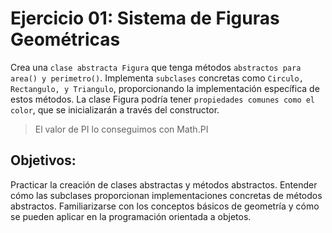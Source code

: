# Ejercicio 01: Sistema de Figuras Geométricas

Crea una ``clase abstracta Figura`` que tenga métodos ``abstractos para area() y perimetro()``. 
Implementa ``subclases`` concretas como ``Circulo, Rectangulo, y Triangulo``, proporcionando la implementación 
específica de estos métodos. La clase Figura podría tener ``propiedades comunes como el color``, que se inicializarán a través del constructor.

> El valor de PI lo conseguimos con Math.PI

## Objetivos:

Practicar la creación de clases abstractas y métodos abstractos.
Entender cómo las subclases proporcionan implementaciones concretas de métodos abstractos.
Familiarizarse con los conceptos básicos de geometría y cómo se pueden aplicar en la programación orientada a objetos.
